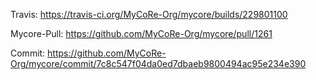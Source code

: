 Travis: https://travis-ci.org/MyCoRe-Org/mycore/builds/229801100 

Mycore-Pull: https://github.com/MyCoRe-Org/mycore/pull/1261 

Commit: https://github.com/MyCoRe-Org/mycore/commit/7c8c547f04da0ed7dbaeb9800494ac95e234e390